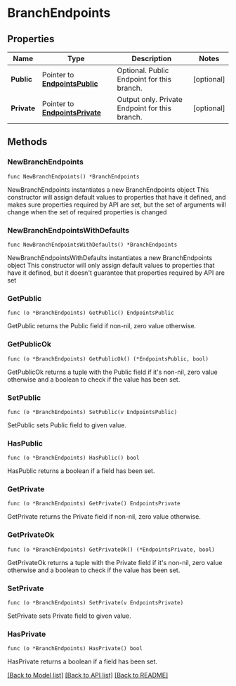 # BranchEndpoints

## Properties

Name | Type | Description | Notes
------------ | ------------- | ------------- | -------------
**Public** | Pointer to [**EndpointsPublic**](EndpointsPublic.md) | Optional. Public Endpoint for this branch. | [optional] 
**Private** | Pointer to [**EndpointsPrivate**](EndpointsPrivate.md) | Output only. Private Endpoint for this branch. | [optional] 

## Methods

### NewBranchEndpoints

`func NewBranchEndpoints() *BranchEndpoints`

NewBranchEndpoints instantiates a new BranchEndpoints object
This constructor will assign default values to properties that have it defined,
and makes sure properties required by API are set, but the set of arguments
will change when the set of required properties is changed

### NewBranchEndpointsWithDefaults

`func NewBranchEndpointsWithDefaults() *BranchEndpoints`

NewBranchEndpointsWithDefaults instantiates a new BranchEndpoints object
This constructor will only assign default values to properties that have it defined,
but it doesn't guarantee that properties required by API are set

### GetPublic

`func (o *BranchEndpoints) GetPublic() EndpointsPublic`

GetPublic returns the Public field if non-nil, zero value otherwise.

### GetPublicOk

`func (o *BranchEndpoints) GetPublicOk() (*EndpointsPublic, bool)`

GetPublicOk returns a tuple with the Public field if it's non-nil, zero value otherwise
and a boolean to check if the value has been set.

### SetPublic

`func (o *BranchEndpoints) SetPublic(v EndpointsPublic)`

SetPublic sets Public field to given value.

### HasPublic

`func (o *BranchEndpoints) HasPublic() bool`

HasPublic returns a boolean if a field has been set.

### GetPrivate

`func (o *BranchEndpoints) GetPrivate() EndpointsPrivate`

GetPrivate returns the Private field if non-nil, zero value otherwise.

### GetPrivateOk

`func (o *BranchEndpoints) GetPrivateOk() (*EndpointsPrivate, bool)`

GetPrivateOk returns a tuple with the Private field if it's non-nil, zero value otherwise
and a boolean to check if the value has been set.

### SetPrivate

`func (o *BranchEndpoints) SetPrivate(v EndpointsPrivate)`

SetPrivate sets Private field to given value.

### HasPrivate

`func (o *BranchEndpoints) HasPrivate() bool`

HasPrivate returns a boolean if a field has been set.


[[Back to Model list]](../README.md#documentation-for-models) [[Back to API list]](../README.md#documentation-for-api-endpoints) [[Back to README]](../README.md)



